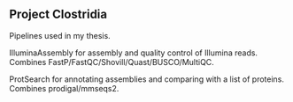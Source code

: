## Project Clostridia

Pipelines used in my thesis.  
    
IlluminaAssembly for assembly and quality control of Illumina reads.  
Combines FastP/FastQC/Shovill/Quast/BUSCO/MultiQC.  
  
ProtSearch for annotating assemblies and comparing with a list of proteins.  
Combines prodigal/mmseqs2.

